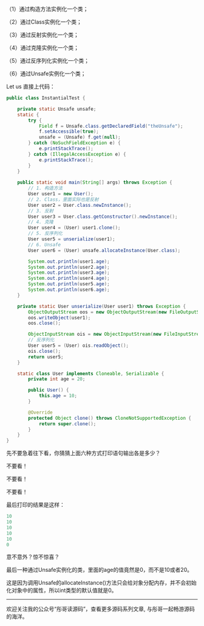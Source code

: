 （1）通过构造方法实例化一个类；

（2）通过Class实例化一个类；

（3）通过反射实例化一个类；

（4）通过克隆实例化一个类；

（5）通过反序列化实例化一个类；

（6）通过Unsafe实例化一个类；

Let us 直接上代码：

```java
public class InstantialTest {

    private static Unsafe unsafe;
    static {
        try {
            Field f = Unsafe.class.getDeclaredField("theUnsafe");
            f.setAccessible(true);
            unsafe = (Unsafe) f.get(null);
        } catch (NoSuchFieldException e) {
            e.printStackTrace();
        } catch (IllegalAccessException e) {
            e.printStackTrace();
        }
    }
    
    public static void main(String[] args) throws Exception {
        // 1. 构造方法
        User user1 = new User();
        // 2. Class，里面实际也是反射
        User user2 = User.class.newInstance();
        // 3. 反射
        User user3 = User.class.getConstructor().newInstance();
        // 4. 克隆
        User user4 = (User) user1.clone();
        // 5. 反序列化
        User user5 = unserialize(user1);
        // 6. Unsafe
        User user6 = (User) unsafe.allocateInstance(User.class);

        System.out.println(user1.age);
        System.out.println(user2.age);
        System.out.println(user3.age);
        System.out.println(user4.age);
        System.out.println(user5.age);
        System.out.println(user6.age);
    }

    private static User unserialize(User user1) throws Exception {
        ObjectOutputStream oos = new ObjectOutputStream(new FileOutputStream("D://object.txt"));
        oos.writeObject(user1);
        oos.close();

        ObjectInputStream ois = new ObjectInputStream(new FileInputStream("D://object.txt"));
        // 反序列化
        User user5 = (User) ois.readObject();
        ois.close();
        return user5;
    }

    static class User implements Cloneable, Serializable {
        private int age = 20;

        public User() {
            this.age = 10;
        }

        @Override
        protected Object clone() throws CloneNotSupportedException {
            return super.clone();
        }
    }
}
```

先不要急着往下看，你猜猜上面六种方式打印语句输出各是多少？

不要看！

不要看！

不要看！

最后打印的结果是这样：

```java
10
10
10
10
10
0
```

意不意外？惊不惊喜？

最后一种通过Unsafe实例化的类，里面的age的值竟然是0，而不是10或者20。

这是因为调用Unsafe的allocateInstance()方法只会给对象分配内存，并不会初始化对象中的属性，所以int类型的默认值就是0。

---

欢迎关注我的公众号“彤哥读源码”，查看更多源码系列文章, 与彤哥一起畅游源码的海洋。

